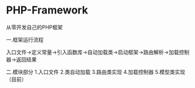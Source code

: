 # PHP-Framework
从零开发自己的PHP框架

一.框架运行流程

入口文件->定义常量->引入函数库->自动加载类->启动框架->路由解析->加载控制器->返回结果


二.模块部分
1.入口文件
2.类自动加载
3.路由类实现
4.加载控制器
5.模型类实现  （目前）
